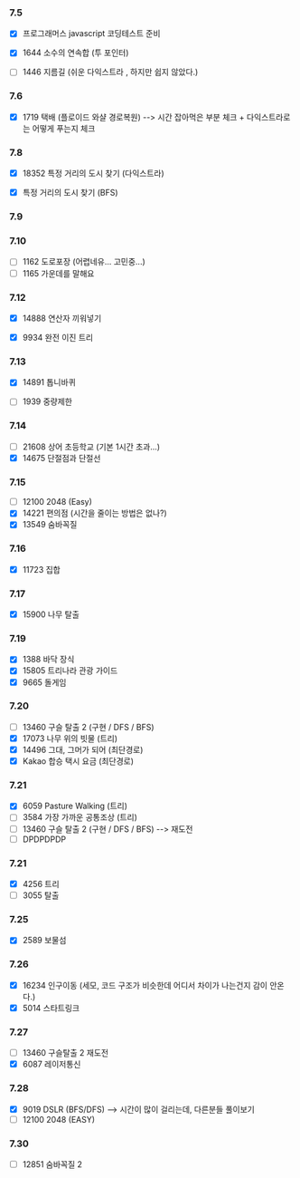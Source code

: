 ### 7.5
- [x] 프로그래머스 javascript 코딩테스트 준비
- [x] 1644 소수의 연속합 (투 포인터)
- [ ] 1446 지름길 (쉬운 다익스트라 , 하지만 쉽지 않았다.)


### 7.6 
- [x] 1719 택배 (플로이드 와샬 경로복원) --> 시간 잡아먹은 부분 체크 +  다익스트라로는 어떻게 푸는지 체크

### 7.8
- [x] 18352 특정 거리의 도시 찾기 (다익스트라)
- [x] 특정 거리의 도시 찾기 (BFS)


### 7.9

### 7.10 
- [ ] 1162 도로포장 (어렵네유... 고민중...)
- [ ] 1165 가운데를 말해요

### 7.12
- [x] 14888 연산자 끼워넣기 
- [x] 9934 완전 이진 트리


### 7.13
- [x] 14891 톱니바퀴
- [ ] 1939 중량제한


### 7.14
- [ ] 21608 상어 초등학교 (기본 1시간 초과...)
- [x] 14675 단절점과 단절선

### 7.15
- [ ] 12100 2048 (Easy)
- [x] 14221 편의점 (시간을 줄이는 방법은 없나?)
- [x] 13549 숨바꼭질 

### 7.16
- [x] 11723 집합

### 7.17
- [x] 15900 나무 탈출

### 7.19
- [x] 1388 바닥 장식
- [x] 15805 트리나라 관광 가이드
- [x] 9665 돌게임

### 7.20
- [ ] 13460 구슬 탈출 2 (구현 / DFS / BFS)
- [x] 17073 나무 위의 빗물 (트리)  
- [x] 14496 그대, 그머가 되어 (최단경로)
- [x] Kakao 합승 택시 요금 (최단경로)
 
### 7.21
- [x] 6059 Pasture Walking (트리)
- [ ] 3584 가장 가까운 공통조상 (트리)
- [ ] 13460 구슬 탈출 2 (구현 / DFS / BFS) --> 재도전
- [ ] DPDPDPDP

### 7.21
- [x] 4256 트리
- [ ] 3055 탈출

### 7.25
- [x] 2589 보물섬

### 7.26

- [x] 16234 인구이동 (세모, 코드 구조가 비슷한데 어디서 차이가 나는건지 감이 안온다.)
- [x] 5014 스타트링크

### 7.27
- [ ] 13460 구슬탈출 2 재도전
- [x] 6087 레이저통신

### 7.28
- [x] 9019 DSLR (BFS/DFS) --> 시간이 많이 걸리는데, 다른분들 풀이보기
- [ ] 12100 2048 (EASY)

### 7.30
- [ ] 12851 숨바꼭질 2




